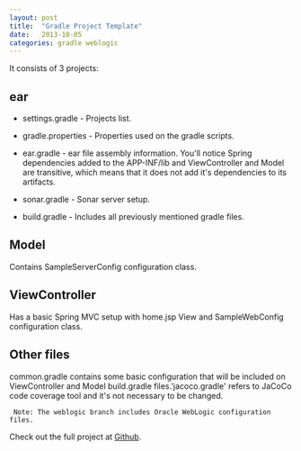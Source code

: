 ```yaml
---
layout: post
title:  "Gradle Project Template"
date:   2013-10-05
categories: gradle weblogic
---
```


It consists of 3 projects:

## ear

* settings.gradle - Projects list.

* gradle.properties - Properties used on the gradle scripts.

* ear.gradle - ear file assembly information. You'll notice Spring dependencies added to the APP-INF/lib and ViewController and Model are transitive, which means that it does not add it's dependencies to its artifacts.

* sonar.gradle - Sonar server setup.

* build.gradle - Includes all previously mentioned gradle files.

## Model

Contains SampleServerConfig configuration class.

## ViewController

Has a basic Spring MVC setup with home.jsp View and SampleWebConfig configuration class.

## Other files

common.gradle contains some basic configuration that will be included on ViewController and Model build.gradle files.'jacoco.gradle' refers to JaCoCo code coverage tool and it's not necessary to be changed. 

``
Note: The weblogic branch includes Oracle WebLogic configuration files.``

Check out the full project at [Github][github-project].

[github-project]: https://github.com/gmaggess/gradle-project-template
